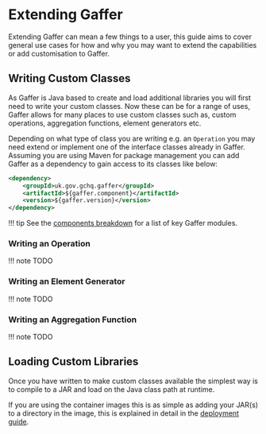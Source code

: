 # Extending Gaffer

Extending Gaffer can mean a few things to a user, this guide aims to cover
general use cases for how and why you may want to extend the capabilities or add
customisation to Gaffer.

## Writing Custom Classes

As Gaffer is Java based to create and load additional libraries you will first
need to write your custom classes. Now these can be for a range of uses, Gaffer
allows for many places to use custom classes such as, custom operations,
aggregation functions, element generators etc.

Depending on what type of class you are writing e.g. an `Operation` you may
need extend or implement one of the interface classes already in Gaffer.
Assuming you are using Maven for package management you can add Gaffer as
a dependency to gain access to its classes like below:

```xml
<dependency>
    <groupId>uk.gov.gchq.gaffer</groupId>
    <artifactId>${gaffer.component}</artifactId>
    <version>${gaffer.version}</version>
</dependency>
```

!!! tip
    See the [components breakdown](./project-structure/components/components.md)
    for a list of key Gaffer modules.

### Writing an Operation

!!! note
    TODO

### Writing an Element Generator

!!! note
    TODO

### Writing an Aggregation Function

!!! note
    TODO

## Loading Custom Libraries

Once you have written to make custom classes available the simplest way is to
compile to a JAR and load on the Java class path at runtime.

If you are using the container images this is as simple as adding your JAR(s) to
a directory in the image, this is explained in detail in the [deployment
guide](../administration-guide/gaffer-deployment/gaffer-docker/gaffer-images.md#adding-additional-libraries).

